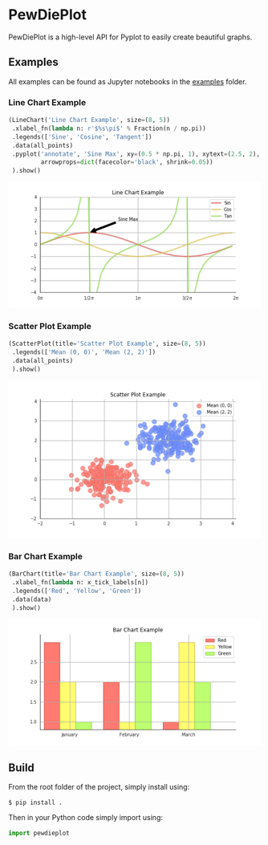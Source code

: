 # PewDiePlot

PewDiePlot is a high-level API for Pyplot to easily create beautiful graphs.

## Examples

All examples can be found as Jupyter notebooks in the [examples](https://github.com/floscha/pewdieplot/tree/master/examples) folder.

### Line Chart Example
```python
(LineChart('Line Chart Example', size=(8, 5))
 .xlabel_fn(lambda n: r'$%s\pi$' % Fraction(n / np.pi))
 .legends(['Sine', 'Cosine', 'Tangent'])
 .data(all_points)
 .pyplot('annotate', 'Sine Max', xy=(0.5 * np.pi, 1), xytext=(2.5, 2),
         arrowprops=dict(facecolor='black', shrink=0.05))
 ).show()
```

![alt text](./examples/images/linechart_example.png)

### Scatter Plot Example
```python
(ScatterPlot(title='Scatter Plot Example', size=(8, 5))
 .legends(['Mean (0, 0)', 'Mean (2, 2)'])
 .data(all_points)
 ).show()
```

![alt text](./examples/images/scatterplot_example.png)

### Bar Chart Example
```python
(BarChart(title='Bar Chart Example', size=(8, 5))
 .xlabel_fn(lambda n: x_tick_labels[n])
 .legends(['Red', 'Yellow', 'Green'])
 .data(data)
 ).show()
```

![alt text](./examples/images/barchart_example.png)


## Build

From the root folder of the project, simply install using:

```
$ pip install .
```

Then in your Python code simply import using:

```python
import pewdieplot
```
